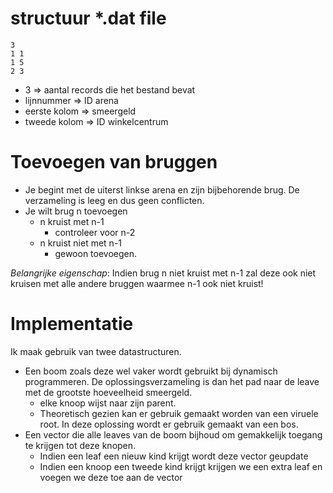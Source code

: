 # structuur *.dat file

```
3
1 1
1 5
2 3
```
-   3 => aantal records die het bestand bevat
-   lijnnummer => ID arena
-   eerste kolom => smeergeld
-   tweede kolom => ID winkelcentrum

# Toevoegen van bruggen

- Je begint met de uiterst linkse arena en zijn bijbehorende brug. De verzameling is leeg en dus geen conflicten.
- Je wilt brug n toevoegen
    - n kruist met n-1
        - controleer voor n-2
    - n kruist niet met n-1
        - gewoon toevoegen.

*Belangrijke eigenschap*: 
Indien brug n niet kruist met n-1 zal deze ook niet kruisen met alle andere bruggen waarmee n-1 ook niet kruist!


# Implementatie

Ik maak gebruik van twee datastructuren. 
-  Een boom zoals deze wel vaker wordt gebruikt bij dynamisch programmeren. De oplossingsverzameling is dan het pad naar de leave met de grootste hoeveelheid smeergeld. 
    -  elke knoop wijst naar zijn parent.
    -  Theoretisch gezien kan er gebruik gemaakt worden van een viruele root. In deze oplossing wordt er gebruik gemaakt van een bos.
-  Een vector die alle leaves van de boom bijhoud om gemakkelijk toegang te krijgen tot deze knopen.
    -  Indien een leaf een nieuw kind krijgt wordt deze vector geupdate
    -  Indien een knoop een tweede kind krijgt krijgen we een extra leaf en voegen we deze toe aan de vector


